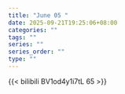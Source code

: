 ```yaml
---
title: "June 05 "
date: 2025-09-21T19:25:06+08:00
categories: ""
tags: ""
series: ""
series_order: ""
type: ""
---
```



{{< bilibili BV1od4y1i7tL 65 >}}

